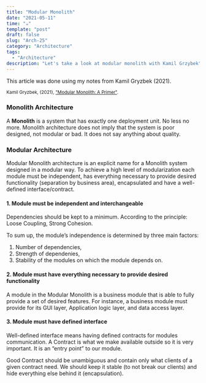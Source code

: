 ```yaml
---
title: "Modular Monolith"
date: "2021-05-11"
time: "☕️"
template: "post"
draft: false
slug: "Arch-25"
category: "Architecture"
tags:
  - "Architecture"
description: "Let's take a look at modular monolith with Kamil Grzybek"
---
```


This article was done using my notes from Kamil Gryzbek (2021).

<sub>Kamil Gryzbek, (2021), ["Modular Monolith: A Primer"](http://www.kamilgrzybek.com/design/modular-monolith-primer/).</sub>

### Monolith Architecture

A **Monolith** is a system that has exactly one deployment unit. No less no more. Monolith architecture does not imply that the system is poor designed, not modular or bad. It does not say anything about quality.

### Modular Architecture

Modular Monolith architecture is an explicit name for a Monolith system designed in a modular way. To achieve a high level of modularization each module must be independent, has everything necessary to provide desired functionality (separation by business area), encapsulated and have a well-defined interface/contract.

#### 1. Module must be independent and interchangeable

Dependencies should be kept to a minimum. According to the principle: Loose Coupling, Strong Cohesion. 

To sum up, the module’s independence is determined by three main factors:

1. Number of dependencies,
2. Strength of dependenies,
3. Stability of the modules on which the module depends on.

#### 2. Module must have everything necessary to provide desired functionality

A module in the Modular Monolith is a business module that is able to fully provide a set of desired features. For instance, a business module must provide for its GUI layer, Application logic layer, and data access layer.

#### 3. Module must have defined interface

Well-defined interface means having defined contracts for modules communication. A Contract is what we make available outside so it is very important. It is an “entry point” to our module. 

Good Contract should be unambiguous and contain only what clients of a given contract need. We should keep it stable (to not break our clients) and hide everything else behind it (encapsulation).



